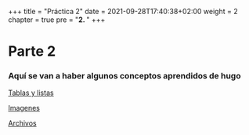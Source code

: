 +++
title = "Práctica 2"
date = 2021-09-28T17:40:38+02:00
weight = 2
chapter = true
pre = "<b>2. </b>"
+++

# Parte 2

### Aquí se van a haber algunos conceptos aprendidos de hugo

[Tablas y listas](/practica2/tablasylistas)

[Imagenes](/practica2/imagenes)

[Archivos](/practica2/archivos)
